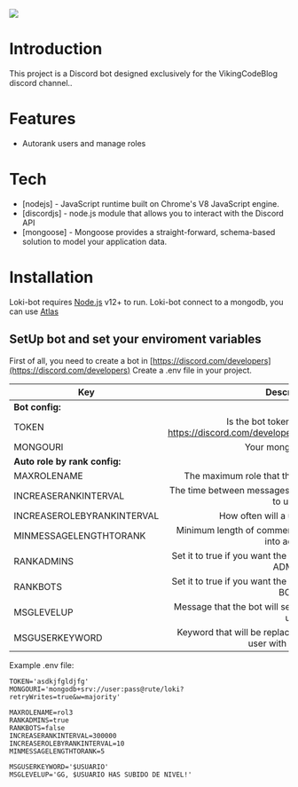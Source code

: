 ![](https://i.imgur.com/QiWxvs4.png)

# Introduction

This project is a Discord bot designed exclusively for the VikingCodeBlog discord channel..

# Features

  - Autorank users and manage roles

# Tech
* [nodejs] - JavaScript runtime built on Chrome's V8 JavaScript engine.
* [discordjs] - node.js module that allows you to interact with the Discord API
* [mongoose] - Mongoose provides a straight-forward, schema-based solution to model your application data.

# Installation

Loki-bot requires [Node.js](https://nodejs.org/) v12+ to run.
Loki-bot connect to a mongodb, you can use [Atlas](https://www.mongodb.com/)

## SetUp bot and set your enviroment variables
First of all, you need to create a bot in [https://discord.com/developers](https://discord.com/developers)
Create a .env file in your project.

| Key   |      Description      |
|----------|:-------------:|
|**Bot config:**|
| TOKEN | Is the bot token you can find in https://discord.com/developers/applications/{YourBot}/bot |
| MONGOURI | Your mongo database |
|**Auto role by rank config:**|
| MAXROLENAME | The maximum role that the bot can promote a user. |
| INCREASERANKINTERVAL | The time between messages that will be valued to rank up to users. |
| INCREASEROLEBYRANKINTERVAL | How often will a user be promoted |
| MINMESSAGELENGTHTORANK | Minimum length of comments for loki-bot to take them into account |
| RANKADMINS | Set it to true if you want the bot rank system to work with ADMINS |
| RANKBOTS | Set it to true if you want the bot rank system to work with BOTS |
| MSGLEVELUP | Message that the bot will send to a user when they level up |
| MSGUSERKEYWORD | Keyword that will be replaced from the message to the user with their name |

Example .env file:
```
TOKEN='asdkjfgldjfg'
MONGOURI='mongodb+srv://user:pass@rute/loki?retryWrites=true&w=majority'

MAXROLENAME=rol3
RANKADMINS=true
RANKBOTS=false
INCREASERANKINTERVAL=300000
INCREASEROLEBYRANKINTERVAL=10
MINMESSAGELENGTHTORANK=5

MSGUSERKEYWORD='$USUARIO'
MSGLEVELUP='GG, $USUARIO HAS SUBIDO DE NIVEL!'
```
